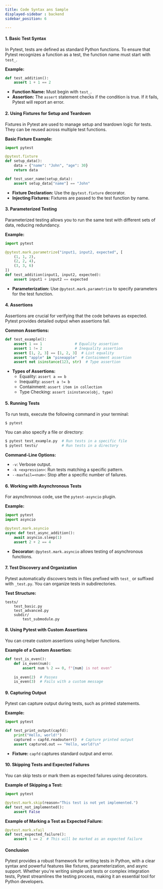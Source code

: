 ```yaml
---
title: Code Syntax ans Sample
displayed-sidebar : backend
sidebar_position: 6

---
```


#### 1. Basic Test Syntax

In Pytest, tests are defined as standard Python functions. To ensure that Pytest recognizes a function as a test, the function name must start with `test_`. 

**Example:**
```python
def test_addition():
    assert 1 + 1 == 2
```
- **Function Name:** Must begin with `test_`.
- **Assertion:** The `assert` statement checks if the condition is true. If it fails, Pytest will report an error.

#### 2. Using Fixtures for Setup and Teardown

Fixtures in Pytest are used to manage setup and teardown logic for tests. They can be reused across multiple test functions.

**Basic Fixture Example:**
```python
import pytest

@pytest.fixture
def setup_data():
    data = {"name": "John", "age": 30}
    return data

def test_user_name(setup_data):
    assert setup_data["name"] == "John"
```
- **Fixture Declaration:** Use the `@pytest.fixture` decorator.
- **Injecting Fixtures:** Fixtures are passed to the test function by name.

#### 3. Parameterized Testing

Parameterized testing allows you to run the same test with different sets of data, reducing redundancy.

**Example:**
```python
import pytest

@pytest.mark.parametrize("input1, input2, expected", [
    (1, 1, 2),
    (2, 2, 4),
    (3, 3, 6)
])
def test_addition(input1, input2, expected):
    assert input1 + input2 == expected
```
- **Parameterization:** Use `@pytest.mark.parametrize` to specify parameters for the test function.

#### 4. Assertions

Assertions are crucial for verifying that the code behaves as expected. Pytest provides detailed output when assertions fail.

**Common Assertions:**
```python
def test_example():
    assert 1 == 1               # Equality assertion
    assert 1 != 2               # Inequality assertion
    assert [1, 2, 3] == [1, 2, 3]  # List equality
    assert "apple" in "pineapple"  # Containment assertion
    assert not isinstance(123, str)  # Type assertion
```
- **Types of Assertions:**
  - Equality: `assert a == b`
  - Inequality: `assert a != b`
  - Containment: `assert item in collection`
  - Type Checking: `assert isinstance(obj, type)`

#### 5. Running Tests

To run tests, execute the following command in your terminal:
```bash
$ pytest
```
You can also specify a file or directory:
```bash
$ pytest test_example.py  # Run tests in a specific file
$ pytest tests/           # Run tests in a directory
```
**Command-Line Options:**
- `-v`: Verbose output.
- `-k <expression>`: Run tests matching a specific pattern.
- `--maxfail=<num>`: Stop after a specific number of failures.

#### 6. Working with Asynchronous Tests

For asynchronous code, use the `pytest-asyncio` plugin.

**Example:**
```python
import pytest
import asyncio

@pytest.mark.asyncio
async def test_async_addition():
    await asyncio.sleep(1)
    assert 2 + 2 == 4
```
- **Decorator:** `@pytest.mark.asyncio` allows testing of asynchronous functions.

#### 7. Test Discovery and Organization

Pytest automatically discovers tests in files prefixed with `test_` or suffixed with `_test.py`. You can organize tests in subdirectories.

**Test Structure:**
```
tests/
    test_basic.py
    test_advanced.py
    subdir/
        test_submodule.py
```

#### 8. Using Pytest with Custom Assertions

You can create custom assertions using helper functions.

**Example of a Custom Assertion:**
```python
def test_is_even():
    def is_even(num):
        assert num % 2 == 0, f"{num} is not even"
        
    is_even(2)  # Passes
    is_even(3)  # Fails with a custom message
```

#### 9. Capturing Output

Pytest can capture output during tests, such as printed statements.

**Example:**
```python
import pytest

def test_print_output(capfd):
    print("Hello, world!")
    captured = capfd.readouterr()  # Capture printed output
    assert captured.out == "Hello, world!\n"
```
- **Fixture:** `capfd` captures standard output and error.

#### 10. Skipping Tests and Expected Failures

You can skip tests or mark them as expected failures using decorators.

**Example of Skipping a Test:**
```python
import pytest

@pytest.mark.skip(reason="This test is not yet implemented.")
def test_not_implemented():
    assert False
```

**Example of Marking a Test as Expected Failure:**
```python
@pytest.mark.xfail
def test_expected_failure():
    assert 1 == 2  # This will be marked as an expected failure
```

#### Conclusion

Pytest provides a robust framework for writing tests in Python, with a clear syntax and powerful features like fixtures, parameterization, and async support. Whether you're writing simple unit tests or complex integration tests, Pytest streamlines the testing process, making it an essential tool for Python developers.